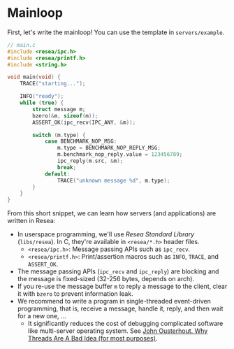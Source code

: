 # Mainloop
First, let's write the mainloop! You can use the template in `servers/example`.

```c
// main.c
#include <resea/ipc.h>
#include <resea/printf.h>
#include <string.h>

void main(void) {
    TRACE("starting...");

    INFO("ready");
    while (true) {
        struct message m;
        bzero(&m, sizeof(m));
        ASSERT_OK(ipc_recv(IPC_ANY, &m));

        switch (m.type) {
            case BENCHMARK_NOP_MSG:
                m.type = BENCHMARK_NOP_REPLY_MSG;
                m.benchmark_nop_reply.value = 123456789;
                ipc_reply(m.src, &m);
                break;
            default:
                TRACE("unknown message %d", m.type);
        }
    }
}
```

From this short snippet, we can learn how servers (and applications) are written
in Resea:

- In userspace programming, we'll use *Resea Standard Library* (`libs/resea`).
  In C, they're available in `<resea/*.h>` header files.
  - `<resea/ipc.h>`: Message passing APIs such as `ipc_recv`.
  - `<resea/printf.h>`: Print/assertion macros such as `INFO`, `TRACE`, and `ASSERT_OK`.
- The message passing APIs (`ipc_recv` and `ipc_reply`) are blocking and the message is
  fixed-sized (32-256 bytes, depends on arch).
- If you re-use the message buffer `m` to reply a message to the client,
  clear it with `bzero` to prevent information leak.
- We recommend to write a program in single-threaded event-driven programming,
  that is, receive a message, handle it, reply, and then wait for a new one, ...
  - It significantly reduces the cost of debugging complicated software like
    multi-server operating system. See [John Ousterhout. Why Threads Are A Bad Idea (for most purposes)](https://web.stanford.edu/~ouster/cgi-bin/papers/threads.pdf).
